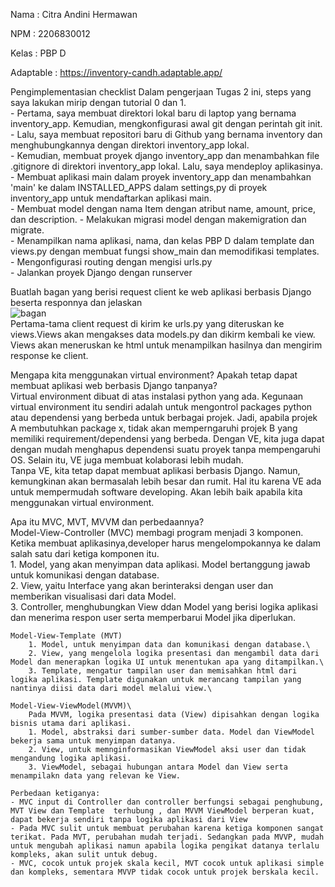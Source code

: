 Nama        : Citra Andini Hermawan

NPM         : 2206830012

Kelas       : PBP D

Adaptable   : https://inventory-candh.adaptable.app/

Pengimplementasian checklist
    Dalam pengerjaan Tugas 2 ini, steps yang saya lakukan mirip dengan tutorial 0 dan 1.\
    - Pertama, saya membuat direktori lokal baru di laptop yang bernama inventory_app. Kemudian, mengkonfigurasi awal git dengan perintah git init.\
    - Lalu, saya membuat repositori baru di Github yang bernama inventory dan menghubungkannya dengan direktori inventory_app lokal.\
    - Kemudian, membuat proyek django inventory_app dan menambahkan file .gitignore di direktori inventory_app lokal. Lalu, saya mendeploy aplikasinya.\
    - Membuat aplikasi main dalam proyek inventory_app dan menambahkan 'main' ke dalam INSTALLED_APPS dalam settings,py di proyek inventory_app untuk mendaftarkan aplikasi main.\
    - Membuat model dengan nama Item dengan atribut name, amount, price, dan description.
    -  Melakukan migrasi model dengan makemigration dan migrate.\
    - Menampilkan nama aplikasi, nama, dan kelas PBP D dalam template dan views.py dengan membuat fungsi show_main dan memodifikasi templates.\
    - Mengonfigurasi routing dengan mengisi urls.py\
    - Jalankan proyek Django dengan runserver


Buatlah bagan yang berisi request client ke web aplikasi berbasis Django beserta responnya dan jelaskan \
![bagan](https://i.postimg.cc/KvYhYR6v/Whats-App-Image-2023-09-13-at-10-04-33.jpg)
\
    Pertama-tama client request di kirim ke urls.py yang diteruskan ke views.Views akan mengakses data models.py dan dikirm kembali ke view. Views akan meneruskan ke html untuk menampilkan hasilnya dan mengirim response ke client.

Mengapa kita menggunakan virtual environment? Apakah tetap dapat membuat aplikasi web berbasis Django tanpanya?\
    Virtual environment dibuat di atas instalasi python yang ada. Kegunaan virtual environment itu sendiri adalah untuk mengontrol packages python atau dependensi yang berbeda untuk berbagai projek. Jadi, apabila projek A membutuhkan package x, tidak akan memperngaruhi projek B yang memiliki requirement/dependensi yang berbeda. Dengan VE, kita juga dapat dengan mudah menghapus dependensi suatu proyek tanpa mempengaruhi OS. Selain itu, VE juga membuat kolaborasi lebih mudah.\
    Tanpa VE, kita tetap dapat membuat aplikasi berbasis Django. Namun, kemungkinan akan bermasalah lebih besar dan rumit. Hal itu karena VE ada untuk mempermudah software developing. Akan lebih baik apabila kita menggunakan virtual environment.

Apa itu MVC, MVT, MVVM dan perbedaannya?\
    Model-View-Controller (MVC) membagi program menjadi 3 komponen. Ketika membuat aplikasinya,developer harus mengelompokannya ke dalam salah satu dari ketiga komponen itu.\
        1. Model, yang akan menyimpan data aplikasi. Model bertanggung jawab untuk komunikasi dengan database.\
        2. View, yaitu Interface yang akan berinteraksi dengan user dan memberikan visualisasi dari data Model.\
        3. Controller, menghubungkan View ddan Model yang berisi logika aplikasi dan menerima respon user serta memperbarui Model jika diperlukan.

    Model-View-Template (MVT)
        1. Model, untuk menyimpan data dan komunikasi dengan database.\
        2. View, yang mengelola logika presentasi dan mengambil data dari Model dan menerapkan logika UI untuk menentukan apa yang ditampilkan.\
        3. Template, mengatur tampilan user dan memisahkan html dari logika aplikasi. Template digunakan untuk merancang tampilan yang nantinya diisi data dari model melalui view.\
    
    Model-View-ViewModel(MVVM)\
        Pada MVVM, logika presentasi data (View) dipisahkan dengan logika bisnis utama dari aplikasi.
        1. Model, abstraksi dari sumber-sumber data. Model dan ViewModel bekerja sama untuk menyimpan datanya.
        2. View, untuk memnginformasikan ViewModel aksi user dan tidak mengandung logika aplikasi.
        3. ViewModel, sebagai hubungan antara Model dan View serta menampilakn data yang relevan ke View.
    
    Perbedaan ketiganya:
    - MVC input di Controller dan controller berfungsi sebagai penghubung, MVT View dan Template  terhubung , dan MVVM ViewModel berperan kuat, dapat bekerja sendiri tanpa logika aplikasi dari View
    - Pada MVC sulit untuk membuat perubahan karena ketiga komponen sangat terikat. Pada MVT, perubahan mudah terjadi. Sedangkan pada MVVP, mudah untuk mengubah aplikasi namun apabila logika pengikat datanya terlalu kompleks, akan sulit untuk debug.
    - MVC, cocok untuk projek skala kecil, MVT cocok untuk aplikasi simple dan kompleks, sementara MVVP tidak cocok untuk projek berskala kecil.
